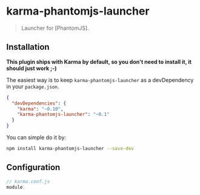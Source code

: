 # karma-phantomjs-launcher

> Launcher for [PhantomJS].

## Installation

**This plugin ships with Karma by default, so you don't need to install it, it should just work ;-)**

The easiest way is to keep `karma-phantomjs-launcher` as a devDependency in your `package.json`.
```json
{
  "devDependencies": {
    "karma": "~0.10",
    "karma-phantomjs-launcher": "~0.1"
  }
}
```

You can simple do it by:
```bash
npm install karma-phantomjs-launcher --save-dev
```

## Configuration
```js
// karma.conf.js
module.